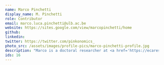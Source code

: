 ```yaml
---
name: Marco Pinchetti
display_name: M. Pinchetti
role: Contributor
email: marco.luca.pinchetti@ulb.ac.be
website: https://sites.google.com/view/marcopinchetti/home
github: 
linkedin: 
twitter: https://twitter.com/pinkonomics_
photo_src: /assets/images/profile-pics/marco-pinchetti-profile.jpg
description: "Marco is a doctoral researcher at <a href='https://ecares.ulb.be/' target='blank'>ECARES</a>, Université Libre de Bruxelles. His research focuses on monetary policy models and the effects of central bank communication on the real economy."
ids: 16
---
```

